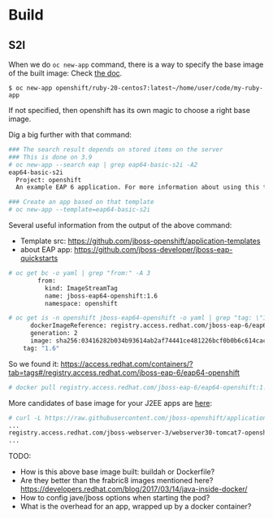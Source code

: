 # Build

## S2I
When we do <code>oc new-app</code> command, there is a way to specify the base image of the built image: Check [the doc](https://docs.openshift.com/container-platform/3.7/dev_guide/application_lifecycle/new_app.html#specifying-source-code).

```
$ oc new-app openshift/ruby-20-centos7:latest~/home/user/code/my-ruby-app
```

If not specified, then openshift has its own magic to choose a right base image.

Dig a big further with that command:

```sh
### The search result depends on stored items on the server
### This is done on 3.9
# oc new-app --search eap | grep eap64-basic-s2i -A2
eap64-basic-s2i
  Project: openshift
  An example EAP 6 application. For more information about using this template, see https://github.com/jboss-openshift/application-templates.

### Create an app based on that template
# oc new-app --template=eap64-basic-s2i

```

Several useful information from the output of the above command:

* Template src: https://github.com/jboss-openshift/application-templates
* about EAP app: https://github.com/jboss-developer/jboss-eap-quickstarts

```sh
# oc get bc -o yaml | grep "from:" -A 3
        from:
          kind: ImageStreamTag
          name: jboss-eap64-openshift:1.6
          namespace: openshift

# oc get is -n openshift jboss-eap64-openshift -o yaml | grep "tag: \"1.6" -B3
      dockerImageReference: registry.access.redhat.com/jboss-eap-6/eap64-openshift@sha256:03416282b034b93614ab2af74441ce481226bcf0b0b6c614cacd1b6f008f9792
      generation: 2
      image: sha256:03416282b034b93614ab2af74441ce481226bcf0b0b6c614cacd1b6f008f9792
    tag: "1.6"

```

So we found it: https://access.redhat.com/containers/?tab=tags#/registry.access.redhat.com/jboss-eap-6/eap64-openshift

```sh
# docker pull registry.access.redhat.com/jboss-eap-6/eap64-openshift:1.6
```

More candidates of base image for your J2EE apps are [here](https://github.com/jboss-openshift/application-templates#common-image-repositories):

```sh
# curl -L https://raw.githubusercontent.com/jboss-openshift/application-templates/master/jboss-image-streams.json | grep from  -A2
...
registry.access.redhat.com/jboss-webserver-3/webserver30-tomcat7-openshift:1.3
...
```

TODO: 

* How is this above base image built: buildah or Dockerfile?
* Are they better than the frabric8 images mentioned here? https://developers.redhat.com/blog/2017/03/14/java-inside-docker/
* How to config jave/jboss options when starting the pod?
* What is the overhead for an app, wrapped up by a docker container?


